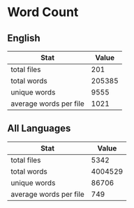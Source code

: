# Word Count

## English

Stat | Value
---- | -----
total files | 201
total words | 205385
unique words | 9555
average words per file | 1021

## All Languages

Stat | Value
---- | -----
total files | 5342
total words | 4004529
unique words | 86706
average words per file | 749
